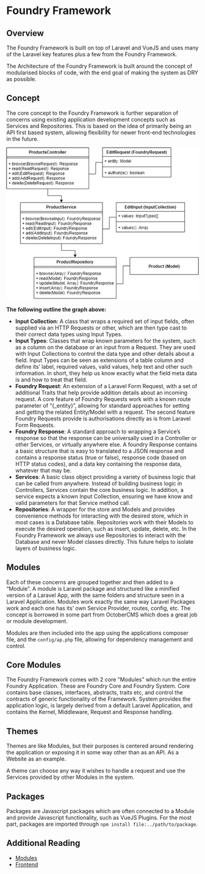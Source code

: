 # Foundry Framework

## Overview
The Foundry Framework is built on top of Laravel and VueJS and uses many of the Laravel key features plus a few from the Foundry Framework.

The Architecture of the Foundry Framework is built around the concept of modularised blocks of code, with the end goal of making the system as DRY as possible.

## Concept
The core concept to the Foundry Framework is further separation of concerns using existing application development concepts such as Services and Repositories. This is based on the idea of primarily being an API first based system, allowing flexibility for newer front-end technologies in the future.

![Foundry Framework Structure](./assets/framework-structure.png)

__The following outline the graph above:__

- **Input Collection**: A class that wraps a required set of input fields, often supplied via an HTTP Requests or other, which are then type cast to their correct data types using Input Types.
- **Input Types**: Classes that wrap known parameters for the system, such as a column on the database or an input from a Request. They are used with Input Collections to control the data type and other details about a field. Input Types can be seen as extensions of a table column and define its’ label, required values, valid values, help text and other such information. In short, they help us know exactly what the field meta data is and how to treat that field.
- **Foundry Request**: An extension of a Laravel Form Request, with a set of additional Traits that help provide addition details about an incoming request. A core feature of Foundry Requests work with a known route parameter of “{_entity}”, allowing for standard approaches for setting and getting the related Entity/Model with a request. The second feature Foundry Requests provide is authorisations directly as is from Laravel Form Requests.
- **Foundry Response**: A standard approach to wrapping a Service’s response so that the response can be universally used in a Controller or other Services, or virtually anywhere else. A foundry Response contains a basic structure that is easy to translated to a JSON response and contains a response status (true or false), response code (based on HTTP status codes), and a data key containing the response data, whatever that may be.
- **Services**: A basic class object providing a variety of business logic that can be called from anywhere. Instead of building business logic in Controllers, Services contain the core business logic. In addition, a service expects a known Input Collection, ensuring we have know and valid parameters for that Service method call.
- **Repositories**: A wrapper for the store and Models and provides convenience methods for interacting with the desired store, which in most cases is a Database table. Repositories work with their Models to execute the desired operation, such as insert, update, delete, etc. In the Foundry Framework we always use Repositories to interact with the Database and never Model classes directly. This future helps to isolate layers of business logic.

## Modules
Each of these concerns are grouped together and then added to a “Module”. A module is Laravel package and structured like a minified version of a Laravel App, with the same folders and structure seen in a Laravel Application. Modules work exactly the same way Laravel Packages work and each one has its’ own Service Provider, routes, config, etc. The concept is borrowed in some part from OctoberCMS which does a great job or module development.

Modules are then included into the app using the applications composer file, and the ```config/ap.php``` file, allowing for dependency management and control.

## Core Modules
The Foundry Framework comes with 2 core "Modules" which run the entire Foundry Application. These are Foundry Core and Foundry System. Core contains base classes, interfaces, abstracts, traits etc, and control the contracts of generic functionality of the Framework. System provides the application logic, is largely derived from a default Laravel Application, and contains the Kernel, Middleware, Request and Response handling.

## Themes
Themes are like Modules, but their purposes is centered around rendering the application or exposing it in some way other than as an API. As a Website as an example.

A theme can choose any way it wishes to handle a request and use the Services provided by other Modules in the system. 

## Packages
Packages are Javascript packages which are often connected to a Module and provide Javascript functionality, such as VueJS Plugins. For the most part, packages are imported through ```npm install file:../path/to/package```.

## Additional Reading

- [Modules](./modules.md)
- [Frontend](./frontend.md)
